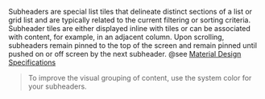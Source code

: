 Subheaders are special list tiles that delineate distinct sections of a list or grid list and are typically related to the current filtering or sorting criteria. Subheader tiles are either displayed inline with tiles or can be associated with content, for example, in an adjacent column. Upon scrolling, subheaders remain pinned to the top of the screen and remain pinned until pushed on or off screen by the next subheader. @see [Material Design Specifications](https://www.google.com/design/spec/components/subheaders.html)

> To improve the visual grouping of content, use the system color for your subheaders.